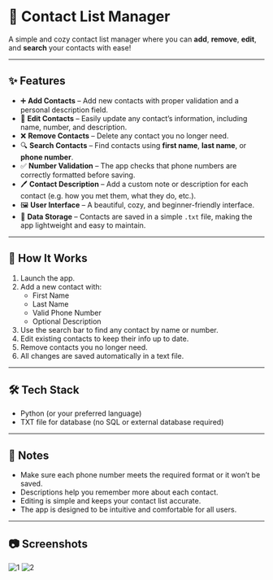 # 📇 Contact List Manager

A simple and cozy contact list manager where you can **add**, **remove**, **edit**, and **search** your contacts with ease!

---

## ✨ Features

- ➕ **Add Contacts** – Add new contacts with proper validation and a personal description field.  
- 📝 **Edit Contacts** – Easily update any contact’s information, including name, number, and description.  
- ❌ **Remove Contacts** – Delete any contact you no longer need.  
- 🔍 **Search Contacts** – Find contacts using **first name**, **last name**, or **phone number**.  
- ✅ **Number Validation** – The app checks that phone numbers are correctly formatted before saving.  
- 🖊️ **Contact Description** – Add a custom note or description for each contact (e.g. how you met them, what they do, etc.).  
- 🖼️ **User Interface** – A beautiful, cozy, and beginner-friendly interface.  
- 💾 **Data Storage** – Contacts are saved in a simple `.txt` file, making the app lightweight and easy to maintain.  

---

## 📁 How It Works

1. Launch the app.  
2. Add a new contact with:
   - First Name  
   - Last Name  
   - Valid Phone Number  
   - Optional Description  
3. Use the search bar to find any contact by name or number.  
4. Edit existing contacts to keep their info up to date.  
5. Remove contacts you no longer need.  
6. All changes are saved automatically in a text file.  

---

## 🛠️ Tech Stack

- Python (or your preferred language)  
- TXT file for database (no SQL or external database required)  

---

## 📌 Notes

- Make sure each phone number meets the required format or it won’t be saved.  
- Descriptions help you remember more about each contact.  
- Editing is simple and keeps your contact list accurate.  
- The app is designed to be intuitive and comfortable for all users.  

---

## 📷 Screenshots

![1](https://github.com/user-attachments/assets/0f638d15-bccd-447d-881e-6ee40669ff41) ![2](https://github.com/user-attachments/assets/eb6d60fc-e3a2-4046-aba7-edcf8603c6b5)

